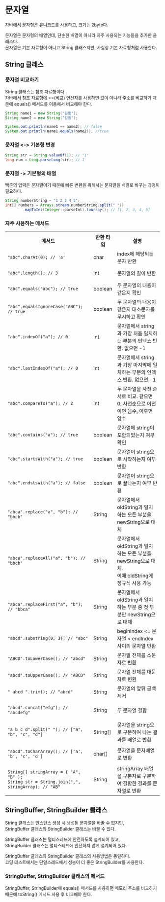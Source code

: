 # 문자열

자바에서 문자형은 유니코드를 사용하고, 크기는 2byte다.

문자열은 문자형의 배열인데, 단순한 배열이 아니라 자주 사용되는 기능들을 추가한 클래스다. </br>
문자열은 기본 자료형이 아니고 String 클래스지만, 사실상 기본 자료형처럼 사용한다.

## String 클래스

### 문자열 비교하기

String 클래스는 참조 자료형이다. </br>
자바에서 참조 자료형에 ==(비교) 연산자를 사용하면 값이 아니라 주소를 비교하기 때문에 equals() 메서드를 이용해서 비교해야 한다.

```java
String name1 = new String("길동");
String name2 = new String("길동");

System.out.println(name1 == name2); // false
System.out.println(name1.equals(name2)); //true
```

### 문자열 <-> 기본형 변경

```java
String str = String.valueOf(1); // "1"
long num = Long.parseLong(str); // 1
```

### 문자열 -> 기본형의 배열

백준의 입력은 문자열이기 때문에 빠른 변환을 위해서는 문자열을 배열로 바꾸는 과정이 필요하다.

```java
String numberString = "1 2 3 4 5";
int[] numbers = Arrays.stream(numberString.split(" "))
        .mapToInt(Integer::parseInt).toArray(); // [1, 2, 3, 4, 5]
```

### 자주 사용하는 메서드

<table>
<tr>
<th>메서드</th>
<th>반환 타입</th>
<th>설명</th>
</tr>

<tr>
<td>

```
"abc".charAt(0); // 'a'
```
</td>
<td>char</td>
<td>index에 해당되는 문자 반환</td>
</tr>

<tr>
<td>

```
"abc".length(); // 3
```
</td>
<td>int</td>
<td>문자열의 길이 반환</td>
</tr>

<tr>
<td>

```
"abc".equals("abc"); // true
```
</td>
<td>boolean</td>
<td>두 문자열의 내용이 같은지 확인</td>
</tr>

<tr>
<td>

```
"abc".equalsIgnoreCase("ABC"); // true
```
</td>
<td>boolean</td>
<td>두 문자열의 내용이 같은지 대소문자를 무시하고 확인</td>
</tr>

<tr>
<td>

```
"abc".indexOf("a"); // 0
```
</td>
<td>int</td>
<td>문자열에서 string과 가장 처음 일치하는 부분의 인덱스 반환. 없으면 -1</td>
</tr>

<tr>
<td>

```
"abc".lastIndexOf("a"); // 0
```
</td>
<td>int</td>
<td>문자열에서 string과 가장 마지막에 일치하는 부분의 인덱스 반환. 없으면 -1</td>
</tr>

<tr>
<td>

```
"abc".compareTo("a"); // 2
```
</td>
<td>int</td>
<td>두 문자열을 사전 순서로 비교. 같으면 0, 사전순으로 이전이면 음수, 이후면 양수</td>
</tr>

<tr>
<td>

```
"abc".contains("a"); // true
```
</td>
<td>boolean</td>
<td>문자열에 string이 포함되었는지 여부 확인</td>
</tr>

<tr>
<td>

```
"abc".startsWith("a"); // true
```
</td>
<td>boolean</td>
<td>문자열이 string으로 시작하는지 여부 반환</td>
</tr>

<tr>
<td>

```
"abc".endstsWith("a"); // false
```
</td>
<td>boolean</td>
<td>문자열이 string으로 끝나는지 여부 반환</td>
</tr>

<tr>
<td>

```
"abca".replace("a", "b"); // "bbcb"
```
</td>
<td>String</td>
<td>문자열에서 oldString과 일치하는 모든 부분을 newString으로 대체</td>
</tr>

<tr>
<td>

```
"abca".replaceAll("a", "b"); // "bbcb"
```
</td>
<td>String</td>
<td>문자열에서 oldString과 일치하는 모든 부분을 newString으로 대체.</br>
이때 oldString에 정규식 사용 가능
</td>
</tr>

<tr>
<td>

```
"abca".replaceFirst("a", "b"); // "bbca"
```
</td>
<td>String</td>
<td>문자열에서 oldString과 일치하는 부분 중 첫 부분만 newString으로 대체</td>
</tr>

<tr>
<td>

```
"abcd".substring(0, 3); // "abc"
```
</td>
<td>String</td>
<td>beginIndex <= 문자열 < endIndex 사이의 문자열 반환</td>
</tr>

<tr>
<td>

```
"ABCD".toLowerCase(); // "abcd"
```
</td>
<td>String</td>
<td>문자열 전체를 소문자로 변환</td>
</tr>

<tr>
<td>

```
"abcd".toUpperCase(); // "ABCD"
```
</td>
<td>String</td>
<td>문자열 전체를 대문자로 변환</td>
</tr>

<tr>
<td>

```
" abcd ".trim(); // "abcd"
```
</td>
<td>String</td>
<td>문자열의 앞뒤 공백 제거</td>
</tr>

<tr>
<td>

```
"abcd".concat("efg"); // "abcdefg"
```
</td>
<td>String</td>
<td>두 문자열 결합</td>
</tr>

<tr>
<td>

```
"a b c d".split(" "); // ["a", "b", "c", "d"]
```
</td>
<td>String[]</td>
<td>문자열을 string으로 구분하여 나눈 결과를 배열로 반환</td>
</tr>

<tr>
<td>

```
"abcd".toCharArray(); // ['a', 'b', 'c', 'd']
```
</td>
<td>char[]</td>
<td>문자열을 문자배열로 변환</td>
</tr>

<tr>
<td>

```
String[] stringArray = { "A", "B" };
String str = String.join(",", stringArray); // "AB"
```
</td>
<td>String</td>
<td>stringArray 배열을 구분자로 구분하여 결합한 결과를 문자열로 반환</td>
</tr>

</table>

## StringBuffer, StringBuilder 클래스

String 클래스는 인스턴스 생성 시 생성된 문자열을 바꿀 수 없지만, </br>
StringBuffer 클래스와 StringBuilder 클래스는 바꿀 수 있다.

StringBuffer 클래스는 멀티스레드에 안전하도록 설계되어 있고, </br>
StringBuilder 클래스는 멀티스레드에 안전하지 않게 설계되어 있다.

StringBuffer 클래스와 StringBuilder 클래스의 사용방법은 동일하다. </br>
코딩 테스트에서는 단일스레드에서 성능이 더 좋은 StringBuilder를 사용한다.

### StringBuffer, StringBuilder 클래스의 메서드

StringBuffer, StringBuilder에 equals() 메서드를 사용하면 메모리 주소를 비교하기 때문에 toString() 메서드 사용 후 비교해야 한다.
